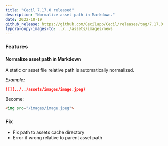 ```yaml
---
title: "Cecil 7.17.0 released"
description: "Normalize asset path in Markdown."
date: 2022-10-19
github_release: https://github.com/Cecilapp/Cecil/releases/tag/7.17.0
typora-copy-images-to: ../../assets/images/news
---
```


### Features

#### Normalize asset path in Markdown

A static or asset file relative path is automatically normalized.

_Example:_

```markdown
![](../../assets/images/image.jpeg)
```

Become:

```html
<img src="/images/image.jpeg">
```

### Fix

- Fix path to assets cache directory
- Error if wrong relative to parent asset path
